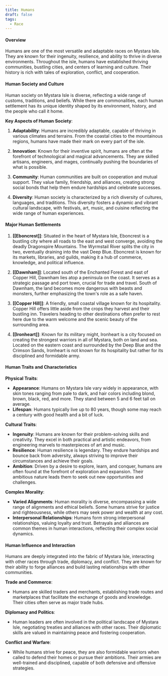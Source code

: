 ```yaml
---
title: Humans
draft: false
tags:
  - Race
---
```


#### Overview

Humans are one of the most versatile and adaptable races on Mystara Isle. They are known for their ingenuity, resilience, and ability to thrive in diverse environments. Throughout the isle, humans have established thriving communities, bustling cities, and centers of learning and culture. Their history is rich with tales of exploration, conflict, and cooperation.

#### Human Society and Culture

Human society on Mystara Isle is diverse, reflecting a wide range of customs, traditions, and beliefs. While there are commonalities, each human settlement has its unique identity shaped by its environment, history, and the people who call it home.

**Key Aspects of Human Society**:

1. **Adaptability**: Humans are incredibly adaptable, capable of thriving in various climates and terrains. From the coastal cities to the mountainous regions, humans have made their mark on every part of the isle.

2. **Innovation**: Known for their inventive spirit, humans are often at the forefront of technological and magical advancements. They are skilled artisans, engineers, and mages, continually pushing the boundaries of what is possible.

3. **Community**: Human communities are built on cooperation and mutual support. They value family, friendship, and alliances, creating strong social bonds that help them endure hardships and celebrate successes.

4. **Diversity**: Human society is characterized by a rich diversity of cultures, languages, and traditions. This diversity fosters a dynamic and vibrant cultural landscape, with festivals, art, music, and cuisine reflecting the wide range of human experiences.

#### Major Human Settlements

1. **[[Eboncrest]]**: Situated in the heart of Mystara Isle, Eboncrest is a bustling city where all roads to the east and west converge, avoiding the deadly Dragonspire Mountains. The Wyrmstail River splits the city in two, eventually draining into the vast Deep Blue. Eboncrest is known for its markets, libraries, and guilds, making it a hub of commerce, knowledge, and political influence.

2. **[[Dawnham]]**: Located south of the Enchanted Forest and east of Copper Hill, Dawnham lies atop a peninsula on the coast. It serves as a strategic passage and port town, crucial for trade and travel. South of Dawnham, the land becomes more dangerous with beasts and monsters, further emphasizing the town's role as a safe haven.

3. **[[Copper Hill]]**: A friendly, small coastal village known for its hospitality. Copper Hill offers little aside from the crops they harvest and their bustling inn. Travelers heading to other destinations often prefer to rest here due to the warm welcome and the scenic beauty of the surrounding area.

4. **[[Ironheart]]**: Known for its military might, Ironheart is a city focused on creating the strongest warriors in all of Mystara, both on land and sea. Located on the eastern coast and surrounded by the Deep Blue and the Crimson Sands, Ironheart is not known for its hospitality but rather for its disciplined and formidable army.

#### Human Traits and Characteristics

**Physical Traits**:

- **Appearance**: Humans on Mystara Isle vary widely in appearance, with skin tones ranging from pale to dark, and hair colors including blond, brown, black, red, and more. They stand between 5 and 6 feet tall on average.
- **Lifespan**: Humans typically live up to 80 years, though some may reach a century with good health and a bit of luck.

**Cultural Traits**:

- **Ingenuity**: Humans are known for their problem-solving skills and creativity. They excel in both practical and artistic endeavors, from engineering marvels to masterpieces of art and music.
- **Resilience**: Human resilience is legendary. They endure hardships and bounce back from adversity, always striving to improve their circumstances and achieve their goals.
- **Ambition**: Driven by a desire to explore, learn, and conquer, humans are often found at the forefront of exploration and expansion. Their ambitious nature leads them to seek out new opportunities and challenges.

**Complex Morality**:

- **Varied Alignments**: Human morality is diverse, encompassing a wide range of alignments and ethical beliefs. Some humans strive for justice and righteousness, while others may seek power and wealth at any cost.
- **Interpersonal Relationships**: Humans form strong interpersonal relationships, valuing loyalty and trust. Betrayals and alliances are common themes in human interactions, reflecting their complex social dynamics.

#### Human Influence and Interaction

Humans are deeply integrated into the fabric of Mystara Isle, interacting with other races through trade, diplomacy, and conflict. They are known for their ability to forge alliances and build lasting relationships with other communities.

**Trade and Commerce**:

- Humans are skilled traders and merchants, establishing trade routes and marketplaces that facilitate the exchange of goods and knowledge. Their cities often serve as major trade hubs.

**Diplomacy and Politics**:

- Human leaders are often involved in the political landscape of Mystara Isle, negotiating treaties and alliances with other races. Their diplomatic skills are valued in maintaining peace and fostering cooperation.

**Conflict and Warfare**:

- While humans strive for peace, they are also formidable warriors when called to defend their homes or pursue their ambitions. Their armies are well-trained and disciplined, capable of both defensive and offensive strategies.

